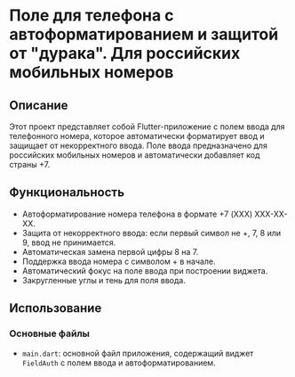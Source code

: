 # Поле для телефона с автоформатированием и защитой от "дурака". Для российских мобильных номеров

## Описание

Этот проект представляет собой Flutter-приложение с полем ввода для телефонного номера, которое автоматически форматирует ввод и защищает от некорректного ввода. Поле ввода предназначено для российских мобильных номеров и автоматически добавляет код страны +7.

## Функциональность

- Автоформатирование номера телефона в формате +7 (XXX) XXX-XX-XX.
- Защита от некорректного ввода: если первый символ не +, 7, 8 или 9, ввод не принимается.
- Автоматическая замена первой цифры 8 на 7.
- Поддержка ввода номера с символом + в начале.
- Автоматический фокус на поле ввода при построении виджета.
- Закругленные углы и тень для поля ввода.

## Использование

### Основные файлы

- `main.dart`: основной файл приложения, содержащий виджет `FieldAuth` с полем ввода и автоформатированием.
